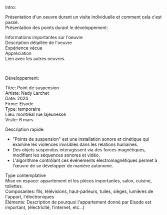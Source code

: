 Intro:

Présentation d'un oeuvre durant un visite individuelle et comment cela c'est passé. <br>
Présentation des points durant le développement: <br>

Informations importantes sur l'oeuvre <br>
Description détaillée de l'oeuvre <br>
Expérience vécue <br>
Appréciation <br>
Lien avec les autres oeuvres.

<br>

Développement:

Titre: Point de suspension <br>
Artiste: Nady Larchet <br>
Date: 2024 <br>
Firme: Eisode <br>
Type: temporaire <br>
Lieu: montréal rue lajeunesse <br>
Visite: 6 mars <br>

Description rapide: 
- "Points de suspension" est une installation sonore et cinétique qui examine les violences invisibles dans les relations humaines.
- Des objets suspendus interagissent via des forces magnétiques, modifiant les séquences sonores et vidéo.
- L'algorithme contrôlant ces événements électromagnétiques permet à l'œuvre de se développer de manière autonome.

Type contemplative <br>
Mise en espace: appartement et les pièces importantes, salon, cuisine, toilettes. <br>
Composantes: fils, télévisions, haut-parleurs, tuiles, sièges, lumières de l'appart, l'électroniques <br>
Éléments: Description de pourquoi l'appartement donné par Eisode est important, (électricité, l'internet, etc...)


